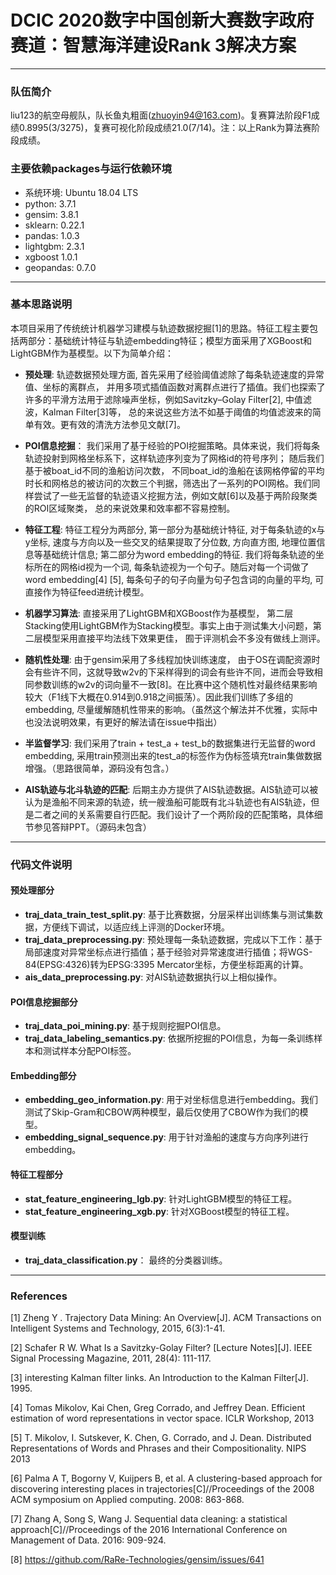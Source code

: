 # DCIC 2020数字中国创新大赛数字政府赛道：智慧海洋建设Rank 3解决方案

---
### 队伍简介
liu123的航空母舰队，队长鱼丸粗面(zhuoyin94@163.com)。复赛算法阶段F1成绩0.8995(3/3275)，复赛可视化阶段成绩21.0(7/14)。注：以上Rank为算法赛阶段成绩。


### 主要依赖packages与运行依赖环境
- 系统环境: Ubuntu 18.04 LTS
- python: 3.7.1
- gensim: 3.8.1
- sklearn: 0.22.1
- pandas: 1.0.3
- lightgbm: 2.3.1
- xgboost 1.0.1
- geopandas: 0.7.0

---
### 基本思路说明
本项目采用了传统统计机器学习建模与轨迹数据挖掘[1]的思路。特征工程主要包括两部分：基础统计特征与轨迹embedding特征；模型方面采用了XGBoost和LightGBM作为基模型。以下为简单介绍：

- **预处理**: 轨迹数据预处理方面, 首先采用了经验阈值滤除了每条轨迹速度的异常值、坐标的离群点， 并用多项式插值函数对离群点进行了插值。我们也探索了许多的平滑方法用于滤除噪声坐标，例如Savitzky–Golay Filter[2], 中值滤波，Kalman Filter[3]等， 总的来说这些方法不如基于阈值的均值滤波来的简单有效。更有效的清洗方法参见文献[7]。

- **POI信息挖掘**： 我们采用了基于经验的POI挖掘策略。具体来说，我们将每条轨迹投射到网格坐标系下，这样轨迹序列变为了网格id的符号序列； 随后我们基于被boat_id不同的渔船访问次数， 不同boat_id的渔船在该网格停留的平均时长和网格总的被访问的次数三个判据，筛选出了一系列的POI网格。我们同样尝试了一些无监督的轨迹语义挖掘方法，例如文献[6]以及基于两阶段聚类的ROI区域聚类， 总的来说效果和效率都不容易控制。

- **特征工程**: 特征工程分为两部分, 第一部分为基础统计特征, 对于每条轨迹的x与y坐标, 速度与方向以及一些交叉的结果提取了分位数, 方向直方图, 地理位置信息等基础统计信息; 第二部分为word embedding的特征. 我们将每条轨迹的坐标所在的网格id视为一个词, 每条轨迹视为一个句子。随后对每一个词做了word embedding[4] [5], 每条句子的句子向量为句子包含词的向量的平均, 可直接作为特征feed进统计模型。

- **机器学习算法**: 直接采用了LightGBM和XGBoost作为基模型， 第二层Stacking使用LightGBM作为Stacking模型。事实上由于测试集大小问题，第二层模型采用直接平均法线下效果更佳， 囿于评测机会不多没有做线上测评。

- **随机性处理**: 由于gensim采用了多线程加快训练速度， 由于OS在调配资源时会有些许不同，这就导致w2v的下采样得到的词会有些许不同，进而会导致相同参数训练的w2v的词向量不一致[8]。在比赛中这个随机性对最终结果影响较大（F1线下大概在0.914到0.918之间振荡）。因此我们训练了多组的embedding, 尽量缓解随机性带来的影响。（虽然这个解法并不优雅，实际中也没法说明效果，有更好的解法请在issue中指出）

- **半监督学习**: 我们采用了train + test_a + test_b的数据集进行无监督的word embedding, 采用train预测出来的test_a的标签作为伪标签填充train集做数据增强。（思路很简单，源码没有包含。）

- **AIS轨迹与北斗轨迹的匹配**: 后期主办方提供了AIS轨迹数据。AIS轨迹可以被认为是渔船不同来源的轨迹，统一艘渔船可能既有北斗轨迹也有AIS轨迹，但是二者之间的关系需要自行匹配。我们设计了一个两阶段的匹配策略，具体细节参见答辩PPT。（源码未包含）

---
### 代码文件说明

#### 预处理部分
- **traj_data_train_test_split.py**: 基于比赛数据，分层采样出训练集与测试集数据，方便线下调试，以适应线上评测的Docker环境。
- **traj_data_preprocessing.py**: 预处理每一条轨迹数据，完成以下工作：基于局部速度对异常坐标点进行插值；基于经验对异常速度进行插值；将WGS-84(EPSG:4326)转为EPSG:3395 Mercator坐标，方便坐标距离的计算。
- **ais_data_preprocessing.py**: 对AIS轨迹数据执行以上相似操作。

#### POI信息挖掘部分
- **traj_data_poi_mining.py**: 基于规则挖掘POI信息。
- **traj_data_labeling_semantics.py**: 依据所挖掘的POI信息，为每一条训练样本和测试样本分配POI标签。

#### Embedding部分
- **embedding_geo_information.py**: 用于对坐标信息进行embedding。我们测试了Skip-Gram和CBOW两种模型，最后仅使用了CBOW作为我们的模型。
- **embedding_signal_sequence.py**: 用于针对渔船的速度与方向序列进行embedding。

#### 特征工程部分
- **stat_feature_engineering_lgb.py**: 针对LightGBM模型的特征工程。
- **stat_feature_engineering_xgb.py**: 针对XGBoost模型的特征工程。

#### 模型训练
- **traj_data_classification.py**： 最终的分类器训练。

---
### References
[1] Zheng Y . Trajectory Data Mining: An Overview[J]. ACM Transactions on Intelligent Systems and Technology, 2015, 6(3):1-41.

[2] Schafer R W. What Is a Savitzky-Golay Filter? [Lecture Notes][J]. IEEE Signal Processing Magazine, 2011, 28(4): 111-117.

[3] interesting Kalman filter links. An Introduction to the Kalman Filter[J]. 1995.

[4] Tomas Mikolov, Kai Chen, Greg Corrado, and Jeffrey Dean. Efficient estimation of word representations in vector space. ICLR Workshop, 2013

[5] T. Mikolov, I. Sutskever, K. Chen, G. Corrado, and J. Dean. Distributed Representations of Words and Phrases and their Compositionality. NIPS 2013

[6] Palma A T, Bogorny V, Kuijpers B, et al. A clustering-based approach for discovering interesting places in trajectories[C]//Proceedings of the 2008 ACM symposium on Applied computing. 2008: 863-868.

[7] Zhang A, Song S, Wang J. Sequential data cleaning: a statistical approach[C]//Proceedings of the 2016 International Conference on Management of Data. 2016: 909-924.

[8] https://github.com/RaRe-Technologies/gensim/issues/641